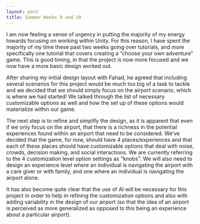 ```yaml
---
layout: post
title: Summer Weeks 9 and 10
---
```


I am now feeling a sense of urgency in putting the majority of my energy towards focusing on working within Unity.  For this reason, I have spent the majority of my time these past two weeks going over tutorials, and more specifically one tutorial that covers creating a “choose your own adventure” game. This is good timing, in that the project is now more focused and we now have a more basic design worked out.

After sharing my initial design layout with Fahad, he agreed that including several scenarios for this project would be much too big of a task to tackle and we decided that we should simply focus on the airport scenario, which is where we had started!  We talked through the list of necessary customizable options as well and how the set up of these options would materialize within our game.

The next step is to refine and simplify the design, as it is apparent that even if we only focus on the airport, that there is a richness in the potential experiences found within an airport that need to be considered.  We’ve decided that the game, for now, should have 4 places/experiences and that each of these places should have customizable options that deal with noise, crowds, decision making, and social interactions.  We are currently referring to the 4 customization level option settings as "knobs".  We will also need to design an experience level where an individual is navigating the airport with a care giver or with family, and one where an individual is navigating the airport alone.

It has also become quite clear that the use of AI will be necessary for this project in order to help in refining the customization options and also with adding variability in the design of our airport (so that the idea of an airport is perceived as more generalized as opposed to this being an experience about a particular airport).
